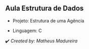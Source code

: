 <h2>Aula Estrutura de Dados</h2>

* Projeto: Estrutura de uma Agência

* Linguagem: C

✔️ _Created by: Matheus Madureira_
